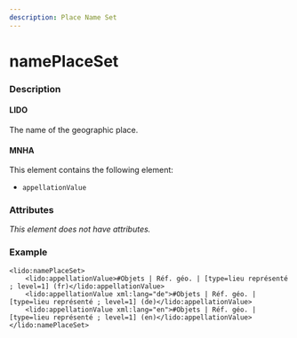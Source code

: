 ```yaml
---
description: Place Name Set
---
```


# namePlaceSet

### Description

#### LIDO

The name of the geographic place.

#### MNHA

This element contains the following element:

* `appellationValue`

### Attributes

_This element does not have attributes._

### Example

```markup
<lido:namePlaceSet>
    <lido:appellationValue>#Objets | Réf. géo. | [type=lieu représenté ; level=1] (fr)</lido:appellationValue>
    <lido:appellationValue xml:lang="de">#Objets | Réf. géo. | [type=lieu représenté ; level=1] (de)</lido:appellationValue>
    <lido:appellationValue xml:lang="en">#Objets | Réf. géo. | [type=lieu représenté ; level=1] (en)</lido:appellationValue>
</lido:namePlaceSet>
```

